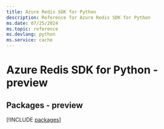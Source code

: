 ```yaml
---
title: Azure Redis SDK for Python
description: Reference for Azure Redis SDK for Python
ms.date: 07/25/2024
ms.topic: reference
ms.devlang: python
ms.service: cache
---
```

# Azure Redis SDK for Python - preview
## Packages - preview
[!INCLUDE [packages](redis-index.md)]